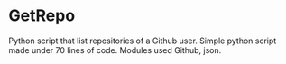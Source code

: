 # GetRepo
Python script that list repositories of a Github user. Simple python script made under 70 lines of code. Modules used Github, json.
